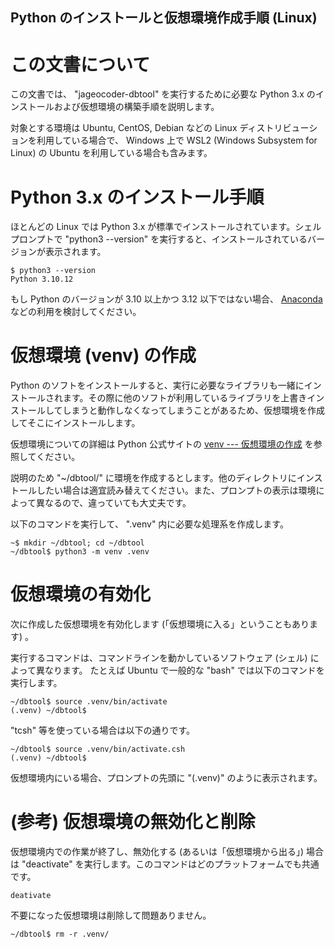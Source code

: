 Python のインストールと仮想環境作成手順 (Linux)
-----------------------------------------------

# この文書について

この文書では、 "jageocoder-dbtool" を実行するために必要な Python 3.x のインストールおよび仮想環境の構築手順を説明します。

対象とする環境は Ubuntu, CentOS, Debian などの Linux ディストリビューションを利用している場合で、 Windows 上で WSL2 (Windows Subsystem for Linux) の Ubuntu を利用している場合も含みます。

# Python 3.x のインストール手順

ほとんどの Linux では Python 3.x が標準でインストールされています。シェルプロンプトで "python3 --version" を実行すると、インストールされているバージョンが表示されます。

```
$ python3 --version
Python 3.10.12
```

もし Python のバージョンが 3.10 以上かつ 3.12 以下ではない場合、 [Anaconda](https://www.anaconda.com/docs/getting-started/anaconda/) などの利用を検討してください。

# 仮想環境 (venv) の作成

Python のソフトをインストールすると、実行に必要なライブラリも一緒にインストールされます。その際に他のソフトが利用しているライブラリを上書きインストールしてしまうと動作しなくなってしまうことがあるため、仮想環境を作成してそこにインストールします。

仮想環境についての詳細は Python 公式サイトの [venv --- 仮想環境の作成](https://docs.python.org/ja/3.10/library/venv.html) を参照してください。

説明のため "~/dbtool/" に環境を作成するとします。他のディレクトリにインストールしたい場合は適宜読み替えてください。また、プロンプトの表示は環境によって異なるので、違っていても大丈夫です。

以下のコマンドを実行して、 ".venv" 内に必要な処理系を作成します。
```
~$ mkdir ~/dbtool; cd ~/dbtool
~/dbtool$ python3 -m venv .venv
```

# 仮想環境の有効化

次に作成した仮想環境を有効化します (「仮想環境に入る」ということもあります) 。

実行するコマンドは、コマンドラインを動かしているソフトウェア (シェル) によって異なります。
たとえば Ubuntu で一般的な "bash" では以下のコマンドを実行します。
```
~/dbtool$ source .venv/bin/activate
(.venv) ~/dbtool$
```

"tcsh" 等を使っている場合は以下の通りです。
```
~/dbtool$ source .venv/bin/activate.csh
(.venv) ~/dbtool$
```

仮想環境内にいる場合、プロンプトの先頭に "(.venv)" のように表示されます。

# (参考) 仮想環境の無効化と削除

仮想環境内での作業が終了し、無効化する (あるいは「仮想環境から出る」) 場合は "deactivate" を実行します。このコマンドはどのプラットフォームでも共通です。

```
deativate
```

不要になった仮想環境は削除して問題ありません。

```
~/dbtool$ rm -r .venv/
```
